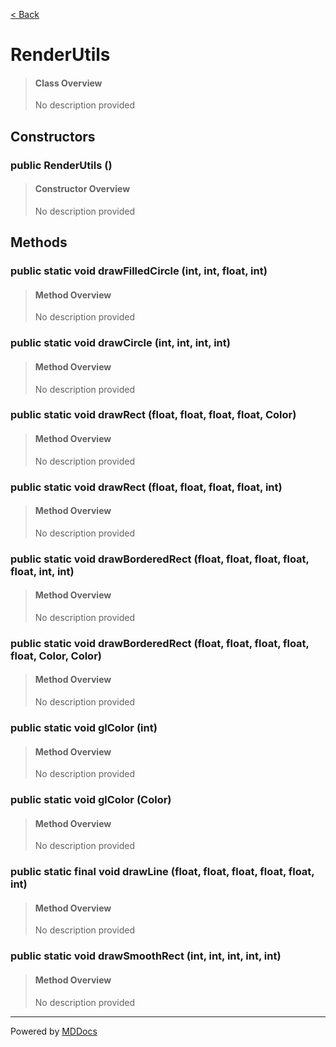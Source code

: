 [< Back](..)
# RenderUtils #
>#### Class Overview ####
>No description provided
## Constructors ##
### public RenderUtils () ###
>#### Constructor Overview ####
>No description provided
>
## Methods ##
### public static void drawFilledCircle (int, int, float, int) ###
>#### Method Overview ####
>No description provided
>
### public static void drawCircle (int, int, int, int) ###
>#### Method Overview ####
>No description provided
>
### public static void drawRect (float, float, float, float, Color) ###
>#### Method Overview ####
>No description provided
>
### public static void drawRect (float, float, float, float, int) ###
>#### Method Overview ####
>No description provided
>
### public static void drawBorderedRect (float, float, float, float, float, int, int) ###
>#### Method Overview ####
>No description provided
>
### public static void drawBorderedRect (float, float, float, float, float, Color, Color) ###
>#### Method Overview ####
>No description provided
>
### public static void glColor (int) ###
>#### Method Overview ####
>No description provided
>
### public static void glColor (Color) ###
>#### Method Overview ####
>No description provided
>
### public static final void drawLine (float, float, float, float, float, int) ###
>#### Method Overview ####
>No description provided
>
### public static void drawSmoothRect (int, int, int, int, int) ###
>#### Method Overview ####
>No description provided
>

---
Powered by [MDDocs](https://github.com/VRCube/MDDocs)